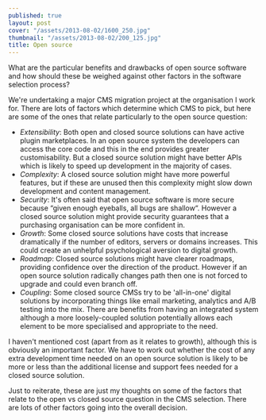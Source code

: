 ```yaml
---
published: true
layout: post
cover: "/assets/2013-08-02/1600_250.jpg"
thumbnail: "/assets/2013-08-02/200_125.jpg"
title: Open source
---
```


What are the particular benefits and drawbacks of open source software and how should these be weighed against other factors in the software selection process?

We're undertaking a major CMS migration project at the organisation I work for. There are lots of factors which determine which CMS to pick, but here are some of the ones that relate particularly to the open source question:

- _Extensibility_: Both open and closed source solutions can have active plugin marketplaces. In an open source system the developers can access the core code and this in the end provides greater customisability. But a closed source solution might have better APIs which is likely to speed up development in the majority of cases.
- _Complexity_: A closed source solution might have more powerful features, but if these are unused then this complexity might slow down development and content management.
- _Security_: It's often said that open source software is more secure because “given enough eyeballs, all bugs are shallow“. However a closed source solution might provide security guarantees that a purchasing organisation can be more confident in.
- _Growth_: Some closed source solutions have costs that increase dramatically if the number of editors, servers or domains increases. This could create an unhelpful psychological aversion to digital growth.
- _Roadmap_: Closed source solutions might have clearer roadmaps, providing confidence over the direction of the product. However if an open source solution radically changes path then one is not forced to upgrade and could even branch off.
- _Coupling_: Some closed source CMSs try to be 'all-in-one' digital solutions by incorporating things like email marketing, analytics and A/B testing into the mix. There are benefits from having an integrated system although a more loosely-coupled solution potentially allows each element to be more specialised and appropriate to the need.

I haven't mentioned cost (apart from as it relates to growth), although this is obviously an important factor. We have to work out whether the cost of any extra development time needed on an open source solution is likely to be more or less than the additional license and support fees needed for a closed source solution.

Just to reiterate, these are just my thoughts on some of the factors that relate to the open vs closed source question in the CMS selection. There are lots of other factors going into the overall decision.